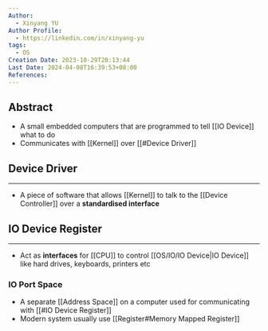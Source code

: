 ```yaml
---
Author:
  - Xinyang YU
Author Profile:
  - https://linkedin.com/in/xinyang-yu
tags:
  - OS
Creation Date: 2023-10-29T20:13:44
Last Date: 2024-04-08T16:39:53+08:00
References: 
---
```

## Abstract
* A small embedded computers that are programmed to tell [[IO Device]] what to do
* Communicates with [[Kernel]] over [[#Device Driver]]


## Device Driver
---
- A piece of software that allows [[Kernel]] to talk to the [[Device Controller]] over a **standardised interface**

## IO Device Register
---
- Act as **interfaces** for [[CPU]] to control [[OS/IO/IO Device|IO Device]] like hard drives, keyboards, printers etc

### IO Port Space
- A separate [[Address Space]] on a computer used for communicating with [[#IO Device Register]]
- Modern system usually use [[Register#Memory Mapped Register]]
